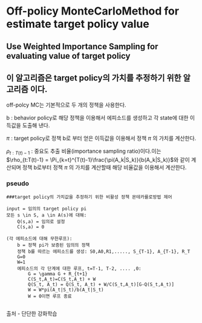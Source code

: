 # Off-policy MonteCarloMethod for estimate target policy value
## Use Weighted Importance Sampling for evaluating value of target policy
## 이 알고리즘은 target policy의 가치를 추정하기 위한 알고리즘 이다.

off-polcy MC는 기본적으로 두 개의 정책을 사용한다.

b : behavior policy로 해당 정책을 이용해서 에피소드를 생성하고 각 state에 대한 이득값을 도출해 낸다.

$\pi$ : target policy로 정책 b로 부터 얻은 이득값을 이용해서 정책 $\pi$ 의 가치를 계산한다. 

$\rho_{t:T(t)-1}$ : 중요도 추출 비율(importance sampling ratio)이다.이는 $\rho_{t:T(t)-1} = \Pi_{k=t}^{T(t)-1}\frac{\pi(A_k|S_k)}{b(A_k|S_k)}$와 같이 계산되며 
정책 b로부터 정책 $\pi$ 의 가치를 계산할때 해당 비율값을 이용해서 계산한다.



### pseudo
```
###target policy의 가치값을 추정하기 위한 비활성 정책 몬테카를로방법 제어

input = 임의의 target policy pi 
모든 s \in S, a \in A(s)에 대해:
	Q(s,a) = 임의로 설정
    C(s,a) = 0
  
(각 에피소드에 대해 무한루프):
	b = 정책 pi가 보증된 임의의 정책
    정책 b를 따르는 에피소드를 생성: S0,A0,R1,....., S_{T-1}, A_{T-1}, R_T
    G=0
    W=1
    에피소드의 각 단계에 대한 루프, t=T-1, T-2, .... ,0:
    	G = \gamma G + R_{t+1}
        C(S_t,A_t)=C(S_t,A_t) + W
        Q(S_t, A_t) = Q(S_t, A_t) + W/C(S_t,A_t)[G-Q(S_t,A_t)]
        W = W*pi(A_t|S_t)/b(A_t|S_t)
        W = 0이면 루프 종료 
  	
```


출처 - 단단한 강화학습
